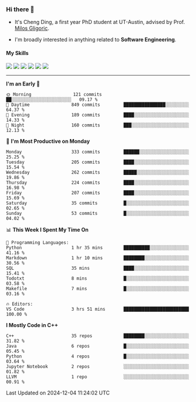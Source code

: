 ### Hi there 👋

* It's Cheng Ding, a first year PhD student at UT-Austin, advised by Prof. [Milos Gligoric](https://users.ece.utexas.edu/~gligoric/).

* I'm broadly interested in anything related to **Software Engineering**.

#### My Skills

![](https://img.shields.io/badge/C++-65318e?logo=cplusplus&logoColor=fff)
![](https://img.shields.io/badge/Python-3e74a2?logo=python&logoColor=fff)
![](https://img.shields.io/badge/C-5654a2?logo=c&logoColor=fff)
![](https://img.shields.io/badge/Go-00aaff?logo=go&logoColor=fff)
![](https://img.shields.io/badge/Docker-0088ff?logo=docker&logoColor=fff)
![](https://img.shields.io/badge/Apache-D22128?logo=apache&logoColor=fff)

---
<!--START_SECTION:waka-->
**I'm an Early 🐤** 

```text
🌞 Morning                121 commits         ██░░░░░░░░░░░░░░░░░░░░░░░   09.17 % 
🌆 Daytime                849 commits         ████████████████░░░░░░░░░   64.37 % 
🌃 Evening                189 commits         ████░░░░░░░░░░░░░░░░░░░░░   14.33 % 
🌙 Night                  160 commits         ███░░░░░░░░░░░░░░░░░░░░░░   12.13 % 
```
📅 **I'm Most Productive on Monday** 

```text
Monday                   333 commits         ██████░░░░░░░░░░░░░░░░░░░   25.25 % 
Tuesday                  205 commits         ████░░░░░░░░░░░░░░░░░░░░░   15.54 % 
Wednesday                262 commits         █████░░░░░░░░░░░░░░░░░░░░   19.86 % 
Thursday                 224 commits         ████░░░░░░░░░░░░░░░░░░░░░   16.98 % 
Friday                   207 commits         ████░░░░░░░░░░░░░░░░░░░░░   15.69 % 
Saturday                 35 commits          █░░░░░░░░░░░░░░░░░░░░░░░░   02.65 % 
Sunday                   53 commits          █░░░░░░░░░░░░░░░░░░░░░░░░   04.02 % 
```


📊 **This Week I Spent My Time On** 

```text
💬 Programming Languages: 
Python                   1 hr 35 mins        ██████████░░░░░░░░░░░░░░░   41.16 % 
Markdown                 1 hr 10 mins        ████████░░░░░░░░░░░░░░░░░   30.56 % 
SQL                      35 mins             ████░░░░░░░░░░░░░░░░░░░░░   15.41 % 
Todotxt                  8 mins              █░░░░░░░░░░░░░░░░░░░░░░░░   03.58 % 
Makefile                 7 mins              █░░░░░░░░░░░░░░░░░░░░░░░░   03.16 % 

🔥 Editors: 
VS Code                  3 hrs 51 mins       █████████████████████████   100.00 % 
```

**I Mostly Code in C++** 

```text
C++                      35 repos            ████████░░░░░░░░░░░░░░░░░   31.82 % 
Java                     6 repos             █░░░░░░░░░░░░░░░░░░░░░░░░   05.45 % 
Python                   4 repos             █░░░░░░░░░░░░░░░░░░░░░░░░   03.64 % 
Jupyter Notebook         2 repos             ░░░░░░░░░░░░░░░░░░░░░░░░░   01.82 % 
LLVM                     1 repo              ░░░░░░░░░░░░░░░░░░░░░░░░░   00.91 % 
```




 Last Updated on 2024-12-04 11:24:02 UTC
<!--END_SECTION:waka-->
